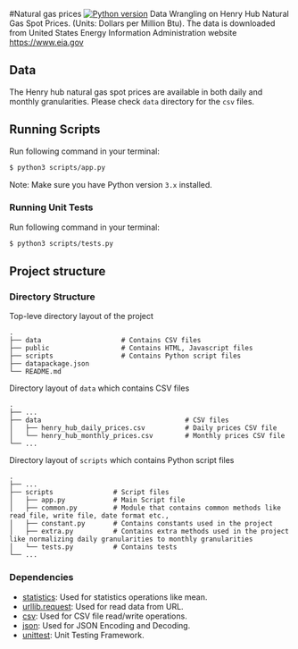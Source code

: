 #Natural gas prices [![Python version](https://img.shields.io/badge/python-3.%2B-red.svg)](https://www.python.org/downloads/release/python-381/)
Data Wrangling on Henry Hub Natural Gas Spot Prices. (Units: Dollars per Million Btu). The data is downloaded from United States Energy Information Administration website https://www.eia.gov

## Data
The Henry hub natural gas spot prices are available in both daily and monthly granularities. Please check `data` directory for the `csv` files.


## Running Scripts

Run following command in your terminal:

```sh
$ python3 scripts/app.py
```
Note: Make sure you have Python version `3.x` installed.

### Running Unit Tests

Run following command in your terminal:

```sh
$ python3 scripts/tests.py
```

## Project structure

### Directory Structure

 Top-leve directory layout of the project

    .
    ├── data                    # Contains CSV files
    ├── public                  # Contains HTML, Javascript files
    ├── scripts                 # Contains Python script files
    ├── datapackage.json
    └── README.md

 Directory layout of `data` which contains CSV files

    .
    ├── ...
    ├── data                                    # CSV files
    │   ├── henry_hub_daily_prices.csv          # Daily prices CSV file
    │   └── henry_hub_monthly_prices.csv        # Monthly prices CSV file
    └── ...

 Directory layout of `scripts` which contains Python script files

    .
    ├── ...
    ├── scripts               # Script files
    │   ├── app.py            # Main Script file
    │   ├── common.py         # Module that contains common methods like read file, write file, date format etc.,
    │   ├── constant.py       # Contains constants used in the project
    │   ├── extra.py          # Contains extra methods used in the project like normalizing daily granularities to monthly granularities 
    │   └── tests.py          # Contains tests
    └── ...


### Dependencies

- [statistics](https://docs.python.org/3.4/library/statistics.html): Used for statistics operations like mean.
- [urllib.request](https://docs.python.org/3/library/urllib.request.html#module-urllib.request): Used for read data from URL.
- [csv](https://docs.python.org/3/library/csv.html): Used for CSV file read/write operations.
- [json](https://docs.python.org/3/library/json.html): Used for JSON Encoding and Decoding.
- [unittest](https://docs.python.org/3/library/unittest.html): Unit Testing Framework.